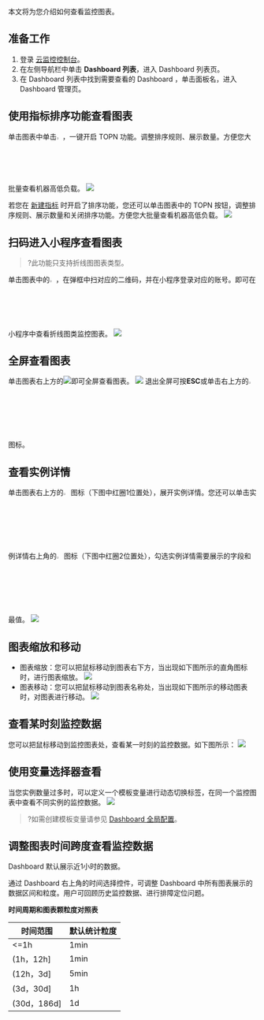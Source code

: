 本文将为您介绍如何查看监控图表。

## 准备工作

1. 登录 [云监控控制台](https://console.cloud.tencent.com/monitor)。
2. 在左侧导航栏中单击 **Dashboard 列表**，进入 Dashboard 列表页。
3. 在 Dashboard 列表中找到需要查看的 Dashboard ，单击面板名，进入 Dashboard 管理页。

## 使用指标排序功能查看图表

单击图表中单击<img src="https://main.qcloudimg.com/raw/bc2e0e986ee5ad450e8a090582ca0697.png" width="2.4%">，一键开启 TOPN 功能。调整排序规则、展示数量。方便您大批量查看机器高低负载。
![](https://main.qcloudimg.com/raw/0b5775d4183da742fa0f33abe389a869.png)

若您在 [新建指标](https://cloud.tencent.com/document/product/248/46761) 时开启了排序功能，您还可以单击图表中的 TOPN 按钮，调整排序规则、展示数量和关闭排序功能。方便您大批量查看机器高低负载。
![](https://main.qcloudimg.com/raw/2c7fa9d303f4790f9d3f529302365405.png)

## 扫码进入小程序查看图表

> ?此功能只支持折线图图表类型。

单击图表中的<img src="https://main.qcloudimg.com/raw/b356c392ad90b4fe43d2e7d623abdd27.png"  style="margin:0;" width="2.5%">，在弹框中扫对应的二维码，并在小程序登录对应的账号。即可在小程序中查看折线图类监控图表。
![](https://main.qcloudimg.com/raw/3b18a49f0dbc5afdd840fbe5b4dc5a14.png)




## 全屏查看图表

单击图表右上方的![](https://qcloudimg.tencent-cloud.cn/raw/c1a46c097d6b8ad37521a8d977208702.png)即可全屏查看图表。
![](https://main.qcloudimg.com/raw/2bb4c77e866abb522f2a283ae5654c4f.png)
退出全屏可按**ESC**或单击右上方的<img src="https://main.qcloudimg.com/raw/0be3daafc00fb030f84ed2123e05e083.png"  style="margin:0;" width="3%">图标。

## 查看实例详情

单击图表右上方的<img src="https://main.qcloudimg.com/raw/497169f09047d1435cf8fedb6fb12b39.png" style="margin:0;" width="3%">图标（下图中红圈1位置处），展开实例详情。您还可以单击实例详情右上角的<img src="https://main.qcloudimg.com/raw/9f49988ef96508fb071de4a6950c4a12.png" style="margin:0;" width="3%">图标（下图中红圈2位置处），勾选实例详情需要展示的字段和最值。
![](https://qcloudimg.tencent-cloud.cn/raw/7f9f0caec5c02fd10a7c1a93ef56b5c6.png)


## 图表缩放和移动

- 图表缩放：您可以把鼠标移动到图表右下方，当出现如下图所示的直角图标时，进行图表缩放。
  ![](https://main.qcloudimg.com/raw/c1ee949693407b05f1731306fefa5804.png)
- 图表移动：您可以把鼠标移动到图表名称处，当出现如下图所示的移动图表时，对图表进行移动。
  ![](https://main.qcloudimg.com/raw/b0bcc7cf8cc070b032f92633bc318750.png)

## 查看某时刻监控数据

您可以把鼠标移动到监控图表处，查看某一时刻的监控数据。如下图所示：
![](https://main.qcloudimg.com/raw/af195fd36bbce63d30fa5391e37a2473.png)

## 使用变量选择器查看

当您实例数量过多时，可以定义一个模板变量进行动态切换标签，在同一个监控图表中查看不同实例的监控数据。
![](https://main.qcloudimg.com/raw/c943abf7a3f2cf7ecdb23760d36d8670.png)

> ?如需创建模板变量请参见 [Dashboard 全局配置](https://cloud.tencent.com/document/product/248/46763)。

## 调整图表时间跨度查看监控数据

Dashboard 默认展示近1小时的数据。

通过 Dashboard 右上角的时间选择控件，可调整 Dashboard 中所有图表展示的数据区间和粒度。用户可回顾历史监控数据、进行排障定位问题。


**时间周期和图表颗粒度对照表**

| 时间范围    | 默认统计粒度 |
| ----------- | ------------ |
| <=1h        | 1min         |
| (1h，12h]   | 1min         |
| (12h，3d]   | 5min         |
| (3d，30d]   | 1h           |
| (30d，186d] | 1d           |
